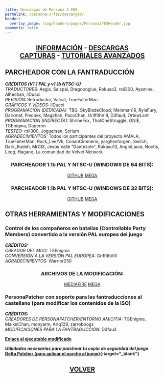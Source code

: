 ```yaml
---
title: Descargas de Persona 3 FES
permalink: /persona-3-fes/descargar/
header:
  overlay_image: /img/headers/pages/Persona3FESHeader.jpg
comments: false
---
```

<h2 style="text-align: center;"><strong><a href="/persona-3-fes/informacion/">INFORMACIÓN</a> - <a href="/persona-3-fes/descargar/">DESCARGAS</a><br>  
<a href="/persona-3-fes/capturas/">CAPTURAS</a> - <a href="/persona-3-fes/tutoriales/">TUTORIALES AVANZADOS</a><br></strong></h2>

## PARCHEADOR CON LA FANTRADUCCIÓN

_**CRÉDITOS (V1.1 PAL y v1.1b NTSC-U)**_  
*TRADUCTORES:* Aegis, Saispai, Dragoonglue, Rokuso3, roli300, Ayamine, Alhechan, IlDucci  
*REVISIÓN:* Retroductor, Valcat, TrueFaiterMan  
*GRÁFICOS Y VÍDEOS:* IlDucci  
*PROGRAMACIÓN (DEDICADA):* TBG, SkyBladeCloud, Meloman19, RyleFury, Darkmet, Pleonex, Megaflan, PacoChan, GriffithVIII, D3fau4, OrtewLant  
*PROGRAMACIÓN (INDIRECTA):* ShrineFox, ThatOneStruggle, GNIE, TGEnigma, Dageron  
*TESTEO:* roli300, Joguersan, Sorium  
*AGRADECIMIENTOS:* Todos los participantes del proyecto AMALA, TrueFaiterMan, Rock_Lee/Vk, ConanCimmerio, yarghenforgen, Switch, Dark_Kudoh, MrClX, Jesús Valle "Dantezote", Rukasu13, AngieLaura, Noctis, Leeg, Hagane, La comunidad de Velvet Network

<h3 style="text-align: center;">PARCHEADOR 1.1b PAL Y NTSC-U (WINDOWS DE 64 BITS):</h3>

<center>
<a href="https://github.com/TraduSquare/Parches/releases/download/P3FES/P3FES-TraduccionAlCastellano-Parcheador64bits.7z" class="btn btn--primary btn--x-large" target="_blank">GITHUB</a> <a href="https://mega.nz/file/cZsBiYaB#ZvU-HhMfrD8Jg0oPNwVLaVGWCsf6lYW-UFfMTZDaCBc" class="btn btn--primary btn--x-large" target="_blank">MEGA</a>
</center>

<h3 style="text-align: center;">PARCHEADOR 1.1b PAL Y NTSC-U (WINDOWS DE 32 BITS):</h3>

<center>
<a href="https://github.com/TraduSquare/Parches/releases/download/P3FES/P3FES-TraduccionAlCastellano-Parcheador32bits.7z" class="btn btn--primary btn--x-large" target="_blank">GITHUB</a> <a href="https://mega.nz/file/MY8BWJ7b#IK6QUD6ML-EDD6wxSfT2AV89hVsYJXSgctgVT8gqlkE" class="btn btn--primary btn--x-large" target="_blank">MEGA</a>
</center>

## OTRAS HERRAMIENTAS Y MODIFICACIONES

### Control de los compañeros en batallas (Controllable Party Members) convertido a la versión PAL europea del juego

_**CRÉDITOS:**_  
*CREADOR DEL MOD:* TGEnigma  
*CONVERSIÓN A LA VERSIÓN PAL EUROPEA:* GriffithVIII  
*AGRADECIMIENTOS:* Warrior250  

<h3 style="text-align: center;">ARCHIVOS DE LA MODIFICACIÓN:</h3>

<center>
<a href="https://www.mediafire.com/file/2pcb1hjsfk5x3yn/P3FES_Controllable_Party_Members_Mod_for_the_PAL_version_1.0.7z/file" class="btn btn--primary btn--x-large" target="_blank">MEDIAFIRE</a> <a href="https://mega.nz/file/UNsiSTYa#jD-kOmsnkj8CQdvdDJ_-lCA311TsLfJ5WYhCgwEk52o" class="btn btn--primary btn--x-large" target="_blank">MEGA</a>
</center>

### PersonaPatcher con soporte para las fantraducciones al castellano (para modificar los contenidos de la ISO)

_**CRÉDITOS:**_  
*CREADORES DE PERSONAPATCHER/ENTORNO AMICITIA:* TGEnigma, MaikelChan, monyarm, Ariq139, zarroboogs  
*MODIFICACIONES PARA LA FANTRADUCCIÓN:* D3fau4  

**[Enlace al ejecutable modificado](https://github.com/D3fau4/Amicitia/releases)**

_**Utilidades necesarias para parchear tu copia de seguridad del juego**_  
**[Delta Patcher (para aplicar el parche al juego)](https://github.com/marco-calautti/DeltaPatcher/releases){:target="_blank"}**

<h2 style="text-align: center;"><a href="/persona-3-fes/"><strong>VOLVER</strong></a></h2>


